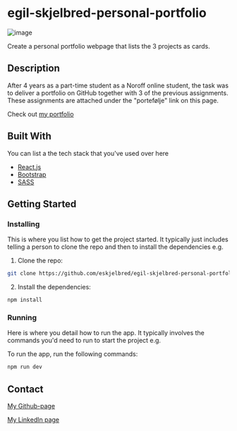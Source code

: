 # egil-skjelbred-personal-portfolio

![image](./Skjermbilde%202023-02-12%20kl.%2022.50.50.png)


Create a personal portfolio webpage that lists the 3 projects as cards.

## Description

After 4 years as a part-time student as a Noroff online student, the task was to deliver a portfolio on GitHub together with 3 of the previous assignments. These assignments are attached under the "portefølje" link on this page.

Check out [my portfolio](https://eskjelbred-portfolio.herokuapp.com/)

## Built With

You can list a the tech stack that you've used over here

- [React.js](https://reactjs.org/)
- [Bootstrap](https://getbootstrap.com)
- [SASS](https://sass-lang.com/)

## Getting Started

### Installing

This is where you list how to get the project started. It typically just includes telling a person to clone the repo and then to install the dependencies e.g.

1. Clone the repo:

```bash
git clone https://github.com/eskjelbred/egil-skjelbred-personal-portfolio.git
```

2. Install the dependencies:

```
npm install
```

### Running

Here is where you detail how to run the app. It typically involves the commands you'd need to run to start the project e.g.

To run the app, run the following commands:

```bash
npm run dev
```

## Contact

[My Github-page](https://github.com/eskjelbred/)

[My LinkedIn page](https://www.linkedin.com/in/practiz/)
